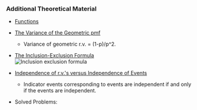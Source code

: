 ### Additional Theoretical Material

* [Functions](https://www.youtube.com/watch?v=F12MUsgpFA0)

* [The Variance of the Geometric pmf](https://www.youtube.com/watch?v=kn7aL4zwROY)
  * Variance of geometric r.v. = (1-p)/p^2.

* [The Inclusion-Exclusion Formula](https://www.youtube.com/watch?v=f1GYgMLzdHE)  
  ![Inclusion exclusion formula](../Images/Inclusion_exclusion_formula.png)

* [Independence of r.v.'s versus Independence of Events](https://www.youtube.com/watch?v=MmkSu3GRd2Q)
  * Indicator events corresponding to events are independent if and only if the events are independent.

* Solved Problems:
